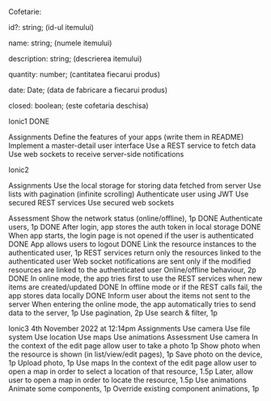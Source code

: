 Cofetarie:

id?: string; (id-ul itemului)

name: string; (numele itemului)

description: string; (descrierea itemului)

quantity: number; (cantitatea fiecarui produs)

date: Date; (data de fabricare a fiecarui produs)

closed: boolean; (este cofetaria deschisa)


Ionic1 DONE

Assignments
Define the features of your apps (write them in README)
Implement a master-detail user interface
Use a REST service to fetch data
Use web sockets to receive server-side notifications



Ionic2

Assignments
Use the local storage for storing data fetched from server
Use lists with pagination (infinite scrolling)
Authenticate user using JWT
Use secured REST services
Use secured web sockets

Assessment
Show the network status (online/offline), 1p DONE
Authenticate users, 1p DONE
After login, app stores the auth token in local storage DONE
When app starts, the login page is not opened if the user is authenticated DONE
App allows users to logout DONE
Link the resource instances to the authenticated user, 1p
REST services return only the resources linked to the authenticated user
Web socket notifications are sent only if the modified resources are linked to the authenticated user
Online/offline behaviour, 2p DONE
In online mode, the app tries first to use the REST services when new items are created/updated DONE
In offline mode or if the REST calls fail, the app stores data locally DONE
Inform user about the items not sent to the server 
When entering the online mode, the app automatically tries to send data to the server, 1p
Use pagination, 2p
Use search & filter, 1p



Ionic3
4th November 2022 at 12:14pm
Assignments
Use camera
Use file system
Use location
Use maps
Use animations
Assessment
Use camera
In the context of the edit page allow user to take a photo 1p
Show photo when the resource is shown (in list/view/edit pages), 1p
Save photo on the device, 1p
Upload photo, 1p
Use maps
In the context of the edit page allow user to open a map in order to select a location of that resource, 1.5p
Later, allow user to open a map in order to locate the resource, 1.5p
Use animations
Animate some components, 1p
Override existing component animations, 1p